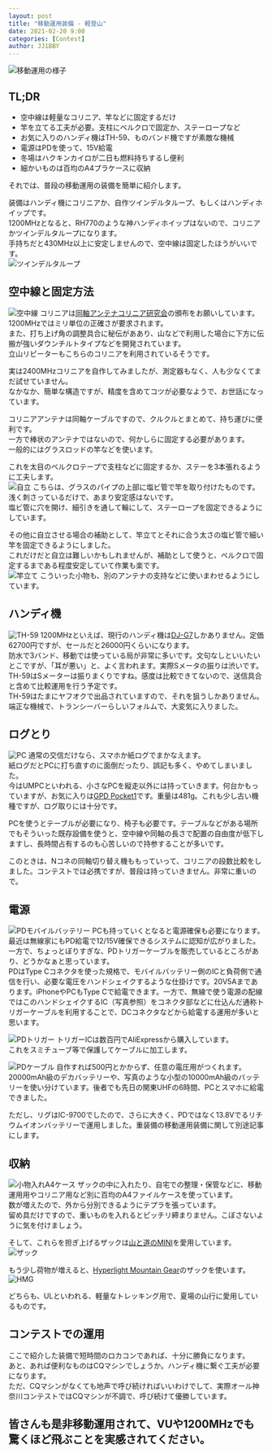 ```yaml
---
layout: post
title: "移動運用装備 - 軽登山"
date: 2021-02-20 9:00
categories: [Contest]
author: JJ1BBY
---
```

![移動運用の様子](https://user-images.githubusercontent.com/79028771/108568800-144a7780-734e-11eb-9980-4b5b068e7f83.jpg)
## TL;DR
* 空中線は軽量なコリニア、竿などに固定するだけ
* 竿を立てる工夫が必要。支柱にベルクロで固定か、ステーロープなど
* お気に入りのハンディ機はTH-59、ものバンド機ですが素敵な機械  
* 電源はPDを使って、15V給電
* 冬場はハクキンカイロが二日も燃料持ちするし便利
* 細かいものは百均のA4プラケースに収納  

それでは、普段の移動運用の装備を簡単に紹介します。  

装備はハンディ機にコリニアか、自作ツインデルタループ、もしくはハンディホイップです。  
1200MHzとなると、RH770のような神ハンディホイップはないので、コリニアかツインデルタループになります。  
手持ちだと430MHz以上に安定しませんので、空中線は固定したほうがいいです。  
![ツインデルタループ](https://user-images.githubusercontent.com/79028771/108568804-16acd180-734e-11eb-961a-6cddc85c0d9a.jpg)

## 空中線と固定方法
![空中線](https://user-images.githubusercontent.com/79028771/108568810-190f2b80-734e-11eb-82bc-3d108caa6ea6.jpg)
コリニアは[同軸アンテナコリニア研究会](https://collinear-antenna.weebly.com/)の頒布をお願いしています。1200MHzではミリ単位の正確さが要求されます。  
また、打ち上げ角の調整具合に秘伝がああり、山などで利用した場合に下方に伝搬が強いダウンチルトタイプなどを開発されています。  
立山リピーターもこちらのコリニアを利用されているそうです。  

実は2400MHzコリニアを自作してみましたが、測定器もなく、人も少なくてまだ試せていません。  
なかなか、簡単な構造ですが、精度を含めてコツが必要なようで、お世話になっています。  

コリニアアンテナは同軸ケーブルですので、クルクルとまとめて、持ち運びに便利です。  
一方で棒状のアンテナではないので、何かしらに固定する必要があります。  
一般的にはグラスロッドの竿などを使います。  

これを太目のベルクロテープで支柱などに固定するか、ステーを3本張れるように工夫します。  
![自立](https://user-images.githubusercontent.com/79028771/108570818-16163a00-7352-11eb-9828-c9ee772a7a2c.jpg)
こちらは、グラスのパイプの上部に塩ビ管で竿を取り付けたものです。浅く刺さっているだけで、あまり安定感はないです。  
塩ビ管に穴を開け、細引きを通して輪にして、ステーロープを固定できるようにしています。  

その他に自立させる場合の補助として、竿立てとそれに合う太さの塩ビ管で細い竿を固定できるようにしました。  
これだけだと自立は難しいかもしれませんが、補助として使うと、ベルクロで固定するまである程度安定していて作業も楽です。  
![竿立て](https://user-images.githubusercontent.com/79028771/108568785-0eed2d00-734e-11eb-8bf9-40065442a998.jpg)
こういった小物も、別のアンテナの支持などに使いまわせるようにしています。  

## ハンディ機
![TH-59](https://user-images.githubusercontent.com/79028771/108568789-114f8700-734e-11eb-8d03-75a6a4ecd736.jpg)
1200MHzといえば、現行のハンディ機は[DJ-G7](https://www.alinco.co.jp/product/electron/detail/id=4387)しかありません。定価62700円ですが、セールだと26000円くらいになります。  
防水で3バンド、移動では使っている局が非常に多いです。文句なしといいたいとこですが、「耳が悪い」と、よく言われます。実際Sメータの振りは渋いです。  
TH-59はSメーターは振りまくりですね。感度は比較できてないので、送信具合と含めて比較運用を行う予定です。  
TH-59はたまにヤフオクで出品されていますので、それを狙うしかありません。端正な機械で、トランシーバーらしいフォルムで、大変気に入りました。  

## ログとり
![PC](https://user-images.githubusercontent.com/79028771/108570814-144c7680-7352-11eb-88bd-9b5c4597162c.jpg)
通常の交信だけなら、スマホか紙ログでまかなえます。  
紙ログだとPCに打ち直すのに面倒だったり、誤記も多く、やめてしまいました。  
今はUMPCといわれる、小さなPCを縦走以外には持っていきます。何台かもっていますが、お気に入りは[GPD Pocket1](https://www.tenku.co.jp/products/pocket/)です。重量は481g。これも少し古い機種ですが、ログ取りには十分です。  

PCを使うとテーブルが必要になり、椅子も必要です。テーブルなどがある場所でもそういった既存設備を使うと、空中線や同軸の長さで配置の自由度が低下しますし、長時間占有するのも心苦しいので持参することが多いです。  

このときは、Nコネの同軸切り替え機ももっていって、コリニアの段数比較をしました。コンテストでは必携ですが、普段は持っていきません。非常に重いので。  

## 電源
![PDモバイルバッテリー](https://user-images.githubusercontent.com/79028771/108568801-157ba480-734e-11eb-9b6e-c07292b77742.jpg)
PCも持っていくとなると電源確保も必要になります。最近は無線家にもPD給電で12/15V確保できるシステムに認知が広がりました。一方で、ちょっとぼりすぎな、PDトリガーケーブルを販売しているところがあり、どうかなぁと思っています。  
PDはType Cコネクタを使った規格で、モバイルバッテリー側のICと負荷側で通信を行い、必要な電圧をハンドシェイクするような仕掛けです。20V5Aまであります。iPhoneやPCもType Cで給電できます。一方で、無線で使う電源の配線ではこのハンドシェイクするIC（写真参照）をコネクタ部などに仕込んだ通称トリガーケーブルを利用することで、DCコネクタなどから給電する運用が多いと思います。  

![PDトリガー](https://user-images.githubusercontent.com/79028771/108570803-11518600-7352-11eb-90db-da276981c0a9.JPG)
トリガーICは数百円でAliExpressから購入しています。  
これをスミチューブ等で保護してケーブルに加工します。  

![PDケーブル](https://user-images.githubusercontent.com/79028771/108568782-0d236980-734e-11eb-810b-02f2c31ef60e.jpg)
自作すれば500円とかからず、任意の電圧用がつくれます。  
20000mAh級のデカバッテリーや、写真のような小型の10000mAh級のバッテリーを使い分けています。後者でも先日の関東UHFの6時間、PCとスマホに給電できました。  

ただし、リグはIC-9700でしたので、さらに大きく、PDではなく13.8Vでるリチウムイオンバッテリーで運用しました。重装備の移動運用装備に関して別途記事にします。  


## 収納
![小物入れA4ケース](https://user-images.githubusercontent.com/79028771/108568808-18769500-734e-11eb-8f5f-12e503ea2ee5.jpg)
ザックの中に入れたり、自宅での整理・保管などに、移動運用用やコリニア用など別に百均のA4ファイルケースを使っています。  
数が増えたので、外から分別できるようにテプラを張っています。  
留め具だけですので、重いものを入れるとピッチリ締まりません。こぼさないように気を付けましょう。  

そして、これらを担ぎ上げるザックは[山と道のMINI](https://www.yamatomichi.com/products/12987/)を愛用しています。  
![ザック](https://user-images.githubusercontent.com/79028771/108568817-1ad8ef00-734e-11eb-9919-2eec2f8c05cd.jpg)

もう少し荷物が増えると、[Hyperlight Mountain Gear](https://www.hyperlitemountaingear.com/pages/the-junction)のザックを使います。  
![HMG](https://user-images.githubusercontent.com/79028771/108573442-ed913e80-7357-11eb-86b9-711cac307047.jpg)

どちらも、ULといわれる、軽量なトレッキング用で、夏場の山行に愛用しているものです。  

## コンテストでの運用
ここで紹介した装備で短時間のロカコンであれば、十分に勝負になります。  
あと、あれば便利なものはCQマシンでしょうか。ハンディ機に繋ぐ工夫が必要になります。  
ただ、CQマシンがなくても地声で呼び続ければいいわけでして、実際オール神奈川コンテストではCQマシンが不調で、呼び続けて優勝しています。  

皆さんも是非移動運用されて、VUや1200MHzでも驚くほど飛ぶことを実感されてください。
---

<script src="https://utteranc.es/client.js"
        repo="JJ1BBY/JJ1BBY.github.io"
        issue-term="pathname"
        theme="github-light"
        crossorigin="anonymous"
        async>
</script>

